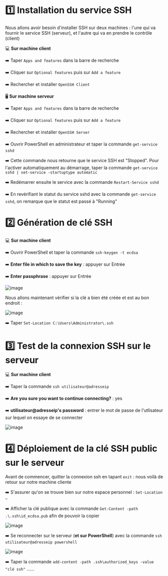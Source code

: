 # :one: Installation du service SSH  
  
Nous allons avoir besoin d'installer SSH sur deux machines : l'une qui va fournir le service SSH (serveur), et l'autre qui va en prendre le contrôle (client)  
  
💻 **Sur machine client**  
  
➡️ Taper `Apps and features` dans la barre de recherche  
  
➡️ Cliquer sur `Optional features` puis sur `Add a feature`  
  
➡️ Rechercher et installer `OpenSSH Client`  
  
🖥️ **Sur machine serveur**  
  
➡️ Taper `Apps and features` dans la barre de recherche  
  
➡️ Cliquer sur `Optional features` puis sur `Add a feature`  
  
➡️ Rechercher et installer `OpenSSH Server`  
  
➡️ Ouvrir PowerShell en administrateur et taper la commande `get-service sshd`  
  
➡️ Cette commande nous retourne que le service SSH est "Stopped". Pour l'activer automatiquement au démarrage, taper la commande `get-service sshd | set-service -startuptype automatic`  
  
➡️ Redémarrer ensuite le service avec la commande `Restart-Service sshd`  
  
➡️ En revérifiant le statut du service sshd avec la commande `get-service sshd`, on remarque que le statut est passé à "Running"  
  
# 2️⃣ Génération de clé SSH    
  
💻 **Sur machine client**  
  
➡️ Ouvrir PowerShell et taper la commande `ssh-keygen -t ecdsa`   
  
➡️ **Enter file in which to save the key** : appuyer sur Entrée  
  
➡️ **Enter passphrase** : appuyer sur Entrée  
  
![image](https://github.com/user-attachments/assets/cb65ef4c-0170-429b-992b-05d49c9460a1)  
  
Nous allons maintenant vérifier si la clé a bien été créée et est au bon endroit :  
  
![image](https://github.com/user-attachments/assets/fbc7bf6f-90fa-4531-9a56-2eb57c524052)  
  
➡️ Taper `Set-Location C:\Users\Administrator\.ssh`
  
# :three: Test de la connexion SSH sur le serveur  
  
💻 **Sur machine client**  
  
➡️ Taper la commande `ssh utilisateur@adresseip`  
  
➡️  **Are you sure you want to continue connecting?** : yes  
  
➡️ **utilisateur@adresseip's password** : entrer le mot de passe de l'utlisateur sur lequel on essaye de se connecter  

![image](https://github.com/user-attachments/assets/c7dea3f8-ffcf-4b93-8b42-9a7f57e25390)

  
# :four: Déploiement de la clé SSH public sur le serveur  
  
Avant de commencer, quitter la connexion ssh en tapant `exit` : nous voilà de retour sur notre machine cliente  
  
➡️ S'assurer qu'on se trouve bien sur notre espace personnel : `Set-Location ~`  
  
➡️ Afficher la clé publique avec la commande `Get-Content -path .\.ssh\id_ecdsa.pub` afin de pouvoir la copier   
  
![image](https://github.com/user-attachments/assets/65315160-aac7-4f63-bb3c-3b65f3d192f1)  
  
➡️ Se reconnecter sur le serveur (**et sur PowerShell**) avec la commande `ssh utilisateur@adresseip powershell`  
  
![image](https://github.com/user-attachments/assets/ff8cd2d5-ef44-433c-9e64-16d6f8a8483b)  
  
➡️ Taper la commande `add-content -path .ssh\authorized_keys -value "clé ssh"`
  ......





  


